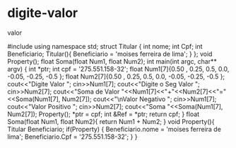 # digite-valor
valor

#include <iostream>
using namespace std;
struct Titular
{
	int nome;
	int Cpf;
	int Beneficiario;
	Titular(){
		Beneficiario = 'moises ferreira de lima';
	}
};
void Property();
float Soma(float Num1, float Num2);
int main(int argc, char** argv)
{
	int *ptr;
	int cpf = '275.551.158-32';
	float Num1[7]{0.50 , 0.25,  0.5, 0.0, -0.05, -0.25, -0.5 };
	float Num2[7]{0.50 , 0.25,  0.5, 0.0, -0.05, -0.25, -0.5 };
	cout<<"Digite Valor ";
	cin>>Num1[7];
	cout<<"Digite o Seg Valor ";
	cin>>Num2[7];
	cout<<"Soma de Valor "<<Num1[7]<<"+"<<Num2[7]<<"="<<Soma(Num1[7], Num2[7]);
	cout<<"\nValor Negativo ";
	cin>>Num1[7];
	cout<<"Valor Positivo ";
	cin>>Num2[7];
	cout<<"Soma "<<Soma(Num1[7], Num2[7]);
	Property();
	*ptr = cpf;
	int &Ref = *ptr;
	return cpf;
}
float Soma(float Num1, float Num2){
	return Num1 + Num2;
}
void Property(){
	Titular Beneficiario;
	if(Property)
	{
		Beneficiario.nome = 'moises ferreira de lima';
		Beneficiario.Cpf = '275.551.158-32';
	}
}
